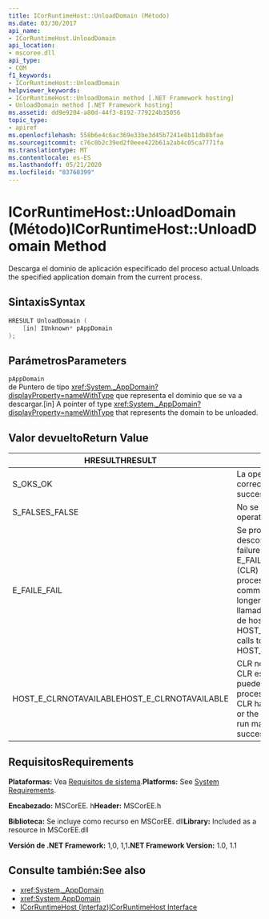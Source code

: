 ```yaml
---
title: ICorRuntimeHost::UnloadDomain (Método)
ms.date: 03/30/2017
api_name:
- ICorRuntimeHost.UnloadDomain
api_location:
- mscoree.dll
api_type:
- COM
f1_keywords:
- ICorRuntimeHost::UnloadDomain
helpviewer_keywords:
- ICorRuntimeHost::UnloadDomain method [.NET Framework hosting]
- UnloadDomain method [.NET Framework hosting]
ms.assetid: dd9e9204-a80d-44f3-8192-779224b35056
topic_type:
- apiref
ms.openlocfilehash: 558b6e4c6ac369e33be3d45b7241e8b11db8bfae
ms.sourcegitcommit: c76c8b2c39ed2f0eee422b61a2ab4c05ca7771fa
ms.translationtype: MT
ms.contentlocale: es-ES
ms.lasthandoff: 05/21/2020
ms.locfileid: "83760399"
---
```

# <a name="icorruntimehostunloaddomain-method"></a><span data-ttu-id="201c9-102">ICorRuntimeHost::UnloadDomain (Método)</span><span class="sxs-lookup"><span data-stu-id="201c9-102">ICorRuntimeHost::UnloadDomain Method</span></span>
<span data-ttu-id="201c9-103">Descarga el dominio de aplicación especificado del proceso actual.</span><span class="sxs-lookup"><span data-stu-id="201c9-103">Unloads the specified application domain from the current process.</span></span>  
  
## <a name="syntax"></a><span data-ttu-id="201c9-104">Sintaxis</span><span class="sxs-lookup"><span data-stu-id="201c9-104">Syntax</span></span>  
  
```cpp  
HRESULT UnloadDomain (  
    [in] IUnknown* pAppDomain  
);  
```  
  
## <a name="parameters"></a><span data-ttu-id="201c9-105">Parámetros</span><span class="sxs-lookup"><span data-stu-id="201c9-105">Parameters</span></span>  
 `pAppDomain`  
 <span data-ttu-id="201c9-106">de Puntero de tipo <xref:System._AppDomain?displayProperty=nameWithType> que representa el dominio que se va a descargar.</span><span class="sxs-lookup"><span data-stu-id="201c9-106">[in] A pointer of type <xref:System._AppDomain?displayProperty=nameWithType> that represents the domain to be unloaded.</span></span>  
  
## <a name="return-value"></a><span data-ttu-id="201c9-107">Valor devuelto</span><span class="sxs-lookup"><span data-stu-id="201c9-107">Return Value</span></span>  
  
|<span data-ttu-id="201c9-108">HRESULT</span><span class="sxs-lookup"><span data-stu-id="201c9-108">HRESULT</span></span>|<span data-ttu-id="201c9-109">Descripción</span><span class="sxs-lookup"><span data-stu-id="201c9-109">Description</span></span>|  
|-------------|-----------------|  
|<span data-ttu-id="201c9-110">S_OK</span><span class="sxs-lookup"><span data-stu-id="201c9-110">S_OK</span></span>|<span data-ttu-id="201c9-111">La operación se realizó correctamente.</span><span class="sxs-lookup"><span data-stu-id="201c9-111">The operation was successful.</span></span>|  
|<span data-ttu-id="201c9-112">S_FALSE</span><span class="sxs-lookup"><span data-stu-id="201c9-112">S_FALSE</span></span>|<span data-ttu-id="201c9-113">No se pudo completar la operación.</span><span class="sxs-lookup"><span data-stu-id="201c9-113">The operation failed to complete.</span></span>|  
|<span data-ttu-id="201c9-114">E_FAIL</span><span class="sxs-lookup"><span data-stu-id="201c9-114">E_FAIL</span></span>|<span data-ttu-id="201c9-115">Se produjo un error grave desconocido.</span><span class="sxs-lookup"><span data-stu-id="201c9-115">An unknown, catastrophic failure occurred.</span></span> <span data-ttu-id="201c9-116">Si un método devuelve E_FAIL, el Common Language Runtime (CLR) ya no se puede usar en el proceso.</span><span class="sxs-lookup"><span data-stu-id="201c9-116">If a method returns E_FAIL, the common language runtime (CLR) is no longer usable in the process.</span></span> <span data-ttu-id="201c9-117">Las llamadas subsiguientes a cualquier API de hospedaje devuelven HOST_E_CLRNOTAVAILABLE.</span><span class="sxs-lookup"><span data-stu-id="201c9-117">Subsequent calls to any hosting APIs return HOST_E_CLRNOTAVAILABLE.</span></span>|  
|<span data-ttu-id="201c9-118">HOST_E_CLRNOTAVAILABLE</span><span class="sxs-lookup"><span data-stu-id="201c9-118">HOST_E_CLRNOTAVAILABLE</span></span>|<span data-ttu-id="201c9-119">CLR no se ha cargado en un proceso o CLR está en un estado en el que no puede ejecutar código administrado ni procesar la llamada correctamente.</span><span class="sxs-lookup"><span data-stu-id="201c9-119">The CLR has not been loaded into a process, or the CLR is in a state in which it cannot run managed code or process the call successfully.</span></span>|  
  
## <a name="requirements"></a><span data-ttu-id="201c9-120">Requisitos</span><span class="sxs-lookup"><span data-stu-id="201c9-120">Requirements</span></span>  
 <span data-ttu-id="201c9-121">**Plataformas:** Vea [Requisitos de sistema](../../get-started/system-requirements.md).</span><span class="sxs-lookup"><span data-stu-id="201c9-121">**Platforms:** See [System Requirements](../../get-started/system-requirements.md).</span></span>  
  
 <span data-ttu-id="201c9-122">**Encabezado:** MSCorEE. h</span><span class="sxs-lookup"><span data-stu-id="201c9-122">**Header:** MSCorEE.h</span></span>  
  
 <span data-ttu-id="201c9-123">**Biblioteca:** Se incluye como recurso en MSCorEE. dll</span><span class="sxs-lookup"><span data-stu-id="201c9-123">**Library:** Included as a resource in MSCorEE.dll</span></span>  
  
 <span data-ttu-id="201c9-124">**Versión de .NET Framework:** 1,0, 1,1</span><span class="sxs-lookup"><span data-stu-id="201c9-124">**.NET Framework Version:** 1.0, 1.1</span></span>  
  
## <a name="see-also"></a><span data-ttu-id="201c9-125">Consulte también:</span><span class="sxs-lookup"><span data-stu-id="201c9-125">See also</span></span>

- <xref:System._AppDomain>
- <xref:System.AppDomain>
- [<span data-ttu-id="201c9-126">ICorRuntimeHost (Interfaz)</span><span class="sxs-lookup"><span data-stu-id="201c9-126">ICorRuntimeHost Interface</span></span>](icorruntimehost-interface.md)
